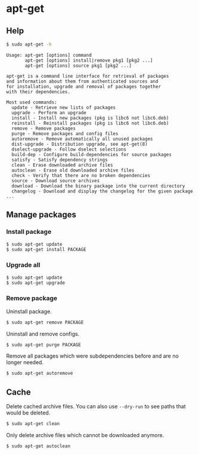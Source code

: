# apt-get


## Help

```sh
$ sudo apt-get -h
```

```
Usage: apt-get [options] command
       apt-get [options] install|remove pkg1 [pkg2 ...]
       apt-get [options] source pkg1 [pkg2 ...]

apt-get is a command line interface for retrieval of packages
and information about them from authenticated sources and
for installation, upgrade and removal of packages together
with their dependencies.

Most used commands:
  update - Retrieve new lists of packages
  upgrade - Perform an upgrade
  install - Install new packages (pkg is libc6 not libc6.deb)
  reinstall - Reinstall packages (pkg is libc6 not libc6.deb)
  remove - Remove packages
  purge - Remove packages and config files
  autoremove - Remove automatically all unused packages
  dist-upgrade - Distribution upgrade, see apt-get(8)
  dselect-upgrade - Follow dselect selections
  build-dep - Configure build-dependencies for source packages
  satisfy - Satisfy dependency strings
  clean - Erase downloaded archive files
  autoclean - Erase old downloaded archive files
  check - Verify that there are no broken dependencies
  source - Download source archives
  download - Download the binary package into the current directory
  changelog - Download and display the changelog for the given package
...
```

## Manage packages

### Install package

```sh
$ sudo apt-get update
$ sudo apt-get install PACKAGE
```

### Upgrade all

```sh
$ sudo apt-get update
$ sudo apt-get upgrade 
```

### Remove package

Uninstall package.

```sh
$ sudo apt-get remove PACKAGE
```

Uninstall and remove configs.

```sh
$ sudo apt-get purge PACKAGE
```

Remove all packages which were subdependencies before and are no longer needed.

```sh
$ sudo apt-get autoremove
```


## Cache

Delete cached archive files. You can also use `--dry-run` to see paths that would be deleted.

```sh
$ sudo apt-get clean
```

Only delete archive files which cannot be downloaded anymore.

```sh
$ sudo apt-get autoclean
```
